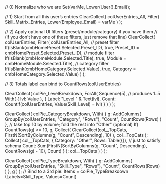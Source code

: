 // 0) Normalize who we are
Set(varMe, Lower(User().Email));

// 1) Start from all this user’s entries
ClearCollect(
    colUserEntries_All,
    Filter(
        Skill_Matrix_Entries,
        Lower(Employee_Email) = varMe
    )
);

// 2) Apply optional UI filters (preset/module/category) if you have them
//    (if you don't have one of these filters, just remove that line)
ClearCollect(
    colUserEntries,
    Filter(
        colUserEntries_All,
        // preset filter
        If(IsBlank(cmbHomePreset.Selected.Preset_ID), true, Preset_ID = cmbHomePreset.Selected.Preset_ID),
        // module filter
        If(IsBlank(cmbHomeModule.Selected.Title), true, Module = cmbHomeModule.Selected.Title),
        // category filter
        If(IsBlank(cmbHomeCategory.Selected.Value), true, Category = cmbHomeCategory.Selected.Value)
    )
);

// 3) Totals label can bind to CountRows(colUserEntries)


ClearCollect(
    colPie_LevelBreakdown,
    ForAll(
        Sequence(5),    // produces 1..5
        With(
            { lvl: Value },
            {
                Label: "Level " & Text(lvl),
                Count: CountIf(colUserEntries, Value(Skill_Level) = lvl)
            }
        )
    )
);

ClearCollect(
    colPie_CategoryBreakdown,
    With(
        {
            g:
            AddColumns(
                GroupBy(colUserEntries, "Category", "Rows"),
                "Count", CountRows(Rows)
            )
        },
        // take top 10 by volume; fold the rest into "Other" (optional)
        If(
            CountRows(g) <= 10,
            g,
            Collect(
                ClearCollect(col__TopCats,
                    FirstN(SortByColumns(g, "Count", Descending), 10)
                ),
                col__TopCats
            );
            Collect(
                col__TopCats,
                {
                    Category: "Other",
                    Rows:    Table({}),   // just to satisfy schema
                    Count:   Sum(FirstN(SortByColumns(g, "Count", Descending), CountRows(g) - 10), Count)
                }
            );
            col__TopCats
        )
    )
);


ClearCollect(
    colPie_TypeBreakdown,
    With(
        {
            g: AddColumns(
                GroupBy(colUserEntries, "Skill_Type", "Rows"),
                "Count", CountRows(Rows)
            )
        },
        g
    )
);
// Bind to a 3rd pie: Items = colPie_TypeBreakdown (Labels=Skill_Type, Values=Count)
